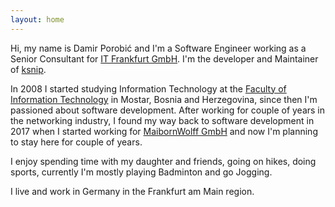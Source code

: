 ```yaml
---
layout: home
---
```


Hi, my name is Damir Porobić and I'm a Software Engineer working as a Senior Consultant for [IT Frankfurt GmbH](https://www.it-frankfurt.com/). I'm the developer and Maintainer of [ksnip](https://github.com/ksnip/ksnip).

In 2008 I started studying Information Technology at the [Faculty of Information Technology](https://www.fit.ba/) in Mostar, Bosnia and Herzegovina, since then I'm passioned about software development. After working for couple of years in the networking industry, I found my way back to software development in 2017 when I started working for [MaibornWolff GmbH](https://www.maibornwolff.de/) and now I'm planning to stay here for couple of years.

I enjoy spending time with my daughter and friends, going on hikes, doing sports, currently I'm mostly playing Badminton and go Jogging. 

I live and work in Germany in the Frankfurt am Main region.
